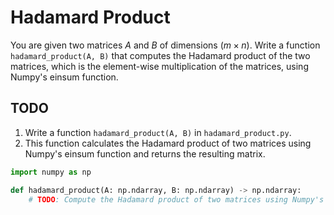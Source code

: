 # Hadamard Product

You are given two matrices $A$ and $B$ of dimensions $(m × n)$. Write a function `hadamard_product(A, B)` that computes the Hadamard product of the two matrices, which is the element-wise multiplication of the matrices, using Numpy's einsum function.

## TODO

1. Write a function `hadamard_product(A, B)` in `hadamard_product.py`.
2. This function calculates the Hadamard product of two matrices using Numpy's einsum function and returns the resulting matrix.

```python
import numpy as np

def hadamard_product(A: np.ndarray, B: np.ndarray) -> np.ndarray:
    # TODO: Compute the Hadamard product of two matrices using Numpy's einsum function and return the resulting matrix.
```
